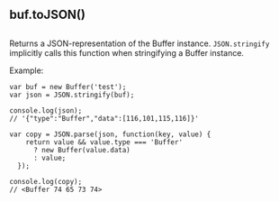 ## buf.toJSON()

## 

Returns a JSON-representation of the Buffer instance. `JSON.stringify`
implicitly calls this function when stringifying a Buffer instance.

Example:

    var buf = new Buffer('test');
    var json = JSON.stringify(buf);
    
    console.log(json);
    // '{"type":"Buffer","data":[116,101,115,116]}'
    
    var copy = JSON.parse(json, function(key, value) {
        return value && value.type === 'Buffer'
          ? new Buffer(value.data)
          : value;
      });
    
    console.log(copy);
    // <Buffer 74 65 73 74>